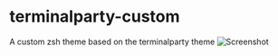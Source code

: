 # terminalparty-custom
A custom zsh theme based on the terminalparty theme
![Screenshot](https://s3.postimg.io/4vd7j0d2b/terminal_custom_better_example.png)
